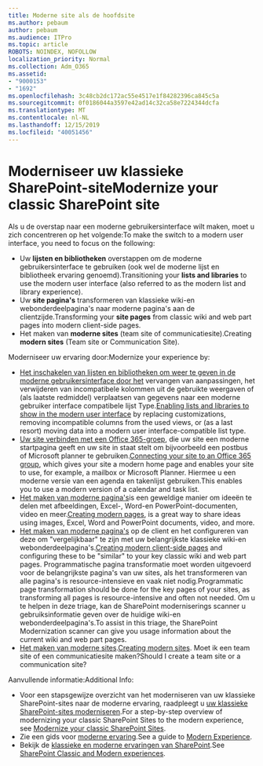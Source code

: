 ```yaml
---
title: Moderne site als de hoofdsite
ms.author: pebaum
author: pebaum
ms.audience: ITPro
ms.topic: article
ROBOTS: NOINDEX, NOFOLLOW
localization_priority: Normal
ms.collection: Adm_O365
ms.assetid:
- "9000153"
- "1692"
ms.openlocfilehash: 3c48cb2dc172ac55e4517e1f84282396ca845c5a
ms.sourcegitcommit: 0f0186044a3597e42ad14c32ca58e7224344dcfa
ms.translationtype: MT
ms.contentlocale: nl-NL
ms.lasthandoff: 12/15/2019
ms.locfileid: "40051456"
---
```

# <a name="modernize-your-classic-sharepoint-site"></a><span data-ttu-id="3d6f1-102">Moderniseer uw klassieke SharePoint-site</span><span class="sxs-lookup"><span data-stu-id="3d6f1-102">Modernize your classic SharePoint site</span></span>

<span data-ttu-id="3d6f1-103">Als u de overstap naar een moderne gebruikersinterface wilt maken, moet u zich concentreren op het volgende:</span><span class="sxs-lookup"><span data-stu-id="3d6f1-103">To make the switch to a modern user interface, you need to focus on the following:</span></span>

- <span data-ttu-id="3d6f1-104">Uw **lijsten en bibliotheken** overstappen om de moderne gebruikersinterface te gebruiken (ook wel de moderne lijst en bibliotheek ervaring genoemd).</span><span class="sxs-lookup"><span data-stu-id="3d6f1-104">Transitioning your **lists and libraries** to use the modern user interface (also referred to as the modern list and library experience).</span></span>
- <span data-ttu-id="3d6f1-105">Uw **site pagina's** transformeren van klassieke wiki-en webonderdeelpagina's naar moderne pagina's aan de clientzijde.</span><span class="sxs-lookup"><span data-stu-id="3d6f1-105">Transforming your **site pages** from classic wiki and web part pages into modern client-side pages.</span></span>
- <span data-ttu-id="3d6f1-106">Het maken van **moderne sites** (team site of communicatiesite).</span><span class="sxs-lookup"><span data-stu-id="3d6f1-106">Creating **modern sites** (Team site or Communication Site).</span></span>

<span data-ttu-id="3d6f1-107">Moderniseer uw ervaring door:</span><span class="sxs-lookup"><span data-stu-id="3d6f1-107">Modernize your experience by:</span></span>
- <span data-ttu-id="3d6f1-108">[Het inschakelen van lijsten en bibliotheken om weer te geven in de moderne gebruikersinterface door het](https://docs.microsoft.com/sharepoint/dev/transform/modernize-userinterface-lists-and-libraries) vervangen van aanpassingen, het verwijderen van incompatibele kolommen uit de gebruikte weergaven of (als laatste redmiddel) verplaatsen van gegevens naar een moderne gebruiker interface compatibele lijst Type.</span><span class="sxs-lookup"><span data-stu-id="3d6f1-108">[Enabling lists and libraries to show in the modern user interface](https://docs.microsoft.com/sharepoint/dev/transform/modernize-userinterface-lists-and-libraries) by replacing customizations, removing incompatible columns from the used views, or (as a last resort) moving data into a modern user interface-compatible list type.</span></span>
- <span data-ttu-id="3d6f1-109">[Uw site verbinden met een Office 365-groep](https://docs.microsoft.com/sharepoint/dev/transform/modernize-connect-to-office365-group), die uw site een moderne startpagina geeft en uw site in staat stelt om bijvoorbeeld een postbus of Microsoft planner te gebruiken.</span><span class="sxs-lookup"><span data-stu-id="3d6f1-109">[Connecting your site to an Office 365 group](https://docs.microsoft.com/sharepoint/dev/transform/modernize-connect-to-office365-group), which gives your site a modern home page and enables your site to use, for example, a mailbox or Microsoft Planner.</span></span> <span data-ttu-id="3d6f1-110">Hiermee u een moderne versie van een agenda en takenlijst gebruiken.</span><span class="sxs-lookup"><span data-stu-id="3d6f1-110">This enables you to use a modern version of a calendar and task list.</span></span>
- <span data-ttu-id="3d6f1-111">[Het maken van moderne pagina's](https://support.office.com/article/create-and-use-modern-pages-on-a-sharepoint-site-b3d46deb-27a6-4b1e-87b8-df851e503dec)is een geweldige manier om ideeën te delen met afbeeldingen, Excel-, Word-en PowerPoint-documenten, video en meer.</span><span class="sxs-lookup"><span data-stu-id="3d6f1-111">[Creating modern pages](https://support.office.com/article/create-and-use-modern-pages-on-a-sharepoint-site-b3d46deb-27a6-4b1e-87b8-df851e503dec), is a great way to share ideas using images, Excel, Word and PowerPoint documents, video, and more.</span></span>
- <span data-ttu-id="3d6f1-112">[Het maken van moderne pagina's](https://docs.microsoft.com/sharepoint/dev/transform/modernize-userinterface-site-pages) op de client en het configureren van deze om "vergelijkbaar" te zijn met uw belangrijkste klassieke wiki-en webonderdeelpagina's.</span><span class="sxs-lookup"><span data-stu-id="3d6f1-112">[Creating modern client-side pages](https://docs.microsoft.com/sharepoint/dev/transform/modernize-userinterface-site-pages) and configuring these to be "similar" to your key classic wiki and web part pages.</span></span> <span data-ttu-id="3d6f1-113">Programmatische pagina transformatie moet worden uitgevoerd voor de belangrijkste pagina's van uw sites, als het transformeren van alle pagina's is resource-intensieve en vaak niet nodig.</span><span class="sxs-lookup"><span data-stu-id="3d6f1-113">Programmatic page transformation should be done for the key pages of your sites, as transforming all pages is resource-intensive and often not needed.</span></span> <span data-ttu-id="3d6f1-114">Om u te helpen in deze triage, kan de SharePoint moderniserings scanner u gebruiksinformatie geven over de huidige wiki-en webonderdeelpagina's.</span><span class="sxs-lookup"><span data-stu-id="3d6f1-114">To assist in this triage, the SharePoint Modernization scanner can give you usage information about the current wiki and web part pages.</span></span>
- <span data-ttu-id="3d6f1-115">[Het maken van moderne sites](https://support.office.com/article/create-a-team-site-in-sharepoint-ef10c1e7-15f3-42a3-98aa-b5972711777d).</span><span class="sxs-lookup"><span data-stu-id="3d6f1-115">[Creating modern sites](https://support.office.com/article/create-a-team-site-in-sharepoint-ef10c1e7-15f3-42a3-98aa-b5972711777d).</span></span> <span data-ttu-id="3d6f1-116">Moet ik een team site of een communicatiesite maken?</span><span class="sxs-lookup"><span data-stu-id="3d6f1-116">Should I create a team site or a communication site?</span></span>

<span data-ttu-id="3d6f1-117">Aanvullende informatie:</span><span class="sxs-lookup"><span data-stu-id="3d6f1-117">Additional Info:</span></span> 
- <span data-ttu-id="3d6f1-118">Voor een stapsgewijze overzicht van het moderniseren van uw klassieke SharePoint-sites naar de moderne ervaring, raadpleegt u [uw klassieke SharePoint-sites moderniseren](https://docs.microsoft.com/sharepoint/dev/transform/modernize-classic-sites).</span><span class="sxs-lookup"><span data-stu-id="3d6f1-118">For a step-by-step overview of modernizing your classic SharePoint Sites to the modern experience, see [Modernize your classic SharePoint Sites](https://docs.microsoft.com/sharepoint/dev/transform/modernize-classic-sites).</span></span>
- <span data-ttu-id="3d6f1-119">Zie een gids voor [moderne ervaring](https://docs.microsoft.com/sharepoint/guide-to-sharepoint-modern-experience).</span><span class="sxs-lookup"><span data-stu-id="3d6f1-119">See a guide to [Modern Experience](https://docs.microsoft.com/sharepoint/guide-to-sharepoint-modern-experience).</span></span>
- <span data-ttu-id="3d6f1-120">Bekijk de [klassieke en moderne ervaringen van SharePoint](https://support.office.com/article/sharepoint-classic-and-modern-experiences-5725c103-505d-4a6e-9350-300d3ec7d73f).</span><span class="sxs-lookup"><span data-stu-id="3d6f1-120">See [SharePoint Classic and Modern experiences](https://support.office.com/article/sharepoint-classic-and-modern-experiences-5725c103-505d-4a6e-9350-300d3ec7d73f).</span></span> 




